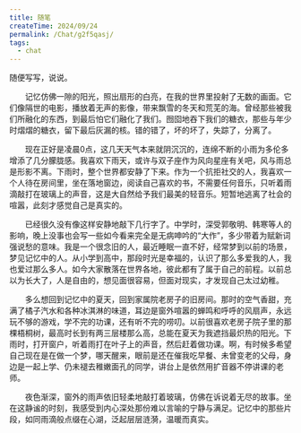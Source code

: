```yaml
---
title: 随笔
createTime: 2024/09/24
permalink: /Chat/g2f5qasj/
tags:
  - chat
---
```


随便写写，说说。

<!-- more -->
&emsp;&emsp;记忆仿佛一隙的阳光，照出扇形的白亮，在我的世界里投射了无数的画面。它们像隔世的电影，播放着无声的影像，带来飘雪的冬天和荒芜的海。曾经那些被我们所融化的东西，到最后怕它们融化了我们。囫囵地吞下我们的糖衣，那些与年少时熠熠的糖衣，留下最后灰漏的核。错的错了，坏的坏了，失踪了，分离了。

&emsp;&emsp;现在正好是凌晨0点，这几天天气本来就阴沉沉的，连绵不断的小雨为多伦多增添了几分朦胧感。我喜欢下雨天，或许与双子座作为风向星座有关吧，风与雨总是形影不离。下雨时，整个世界都安静了下来。作为一个抗拒社交的人，我喜欢一个人待在房间里，坐在落地窗边，阅读自己喜欢的书，不需要任何音乐，只听着雨滴敲打在玻璃上的声音，这是大自然给予我们最美的轻音乐。短暂地逃离了社会的喧嚣，此刻才感觉自己是真实的。

&emsp;&emsp;已经很久没有像这样安静地敲下几行字了。中学时，深受郭敬明、韩寒等人的影响，晚上没事也会写一些如今看来完全是无病呻吟的“大作”，多少带着为赋新词强说愁的意味。我是一个很念旧的人，最近睡眠一直不好，经常梦到以前的场景，梦见记忆中的人。从小学到高中，那段时光是幸福的，认识了那么多爱我的人，我也爱过那么多人。如今大家散落在世界各地，彼此都有了属于自己的前程。以前总以为长大了，人是自由的，想见面很容易，但面对现实，才发现自己太过幼稚。

&emsp;&emsp;多么想回到记忆中的夏天，回到家属院老房子的旧房间。那时的空气香甜，充满了橘子汽水和各种冰淇淋的味道，耳边是窗外喧嚣的蝉鸣和呼呼的风扇声，永远玩不够的游戏，学不完的功课，还有听不完的唠叨。以前很喜欢老房子院子里的那棵梧桐树，最高时长到有两三层楼那么高，总能在夏天为我遮挡最炽热的阳光。下雨时，打开窗户，听着雨打在叶子上的声音，然后赶着做功课。啊，有时候多希望自己现在是在做一个梦，哪天醒来，眼前是还在催我吃早餐、未曾变老的父母，身边是一起上学、仍未褪去稚嫩面孔的同学，讲台上是依然用扩音器不停讲课的老师。

&emsp;&emsp;夜色渐深，窗外的雨声依旧轻柔地敲打着玻璃，仿佛在诉说着无尽的故事。坐在这静谧的时刻，我感受到内心深处那份难以言喻的宁静与满足。记忆中的那些片段，如同雨滴般点缀在心湖，泛起层层涟漪，温暖而真实。